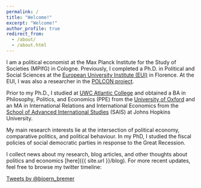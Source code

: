 ```yaml
---
permalink: /
title: "Welcome!"
excerpt: "Welcome!"
author_profile: true
redirect_from: 
  - /about/
  - /about.html
---
```


I am a political economist at the Max Planck Institute for the Study of Societies (MPIfG) in Cologne. Previously, I completed a Ph.D. in Political and Social Sciences at the [European University Institute (EUI)](https://www.eui.eu/Home.aspx") in Florence. At the EUI, I was also a researcher in the [POLCON project]("http://www.eui.eu/Projects/POLCON/Home.aspx).

Prior to my Ph.D., I studied at [UWC Atlantic College](http://www.atlanticcollege.org/) and obtained a BA in Philosophy, Politics, and Economics (PPE) from the [University of Oxford](http://www.ox.ac.uk/) and an MA in International Relations and International Economics from the [School of Advanced International Studies](https://www.sais-jhu.edu/) (SAIS) at Johns Hopkins University.

My main research interests lie at the intersection of political economy, comparative politics, and political behaviour. In my PhD, I studied the fiscal policies of social democratic parties in response to the Great Recession.

I collect news about my research, blog articles, and other thoughts about politics and economics [here]({{ site.url }}/blog). For more recent updates, feel free to browse my twitter timeline: 

<a class="twitter-timeline" data-dnt="true" href="https://twitter.com/bjoern_bremer" data-widget-id="614467895389724673">Tweets by @bjoern_bremer</a>
  <script>!function(d,s,id){var js,fjs=d.getElementsByTagName(s)[0],p=/^http:/.test(d.location)?'http':'https';if(!d.getElementById(id)){js=d.createElement(s);js.id=id;js.src=p+"://platform.twitter.com/widgets.js";fjs.parentNode.insertBefore(js,fjs);}}(document,"script","twitter-wjs");</script>
